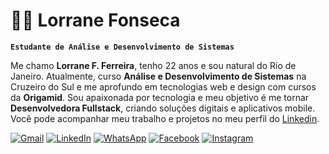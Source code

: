 # 👩🏽 Lorrane Fonseca

**`Estudante de Análise e Desenvolvimento de Sistemas`**

Me chamo **Lorrane F. Ferreira**, tenho 22 anos e sou natural do Rio de Janeiro. Atualmente, curso **Análise e Desenvolvimento de Sistemas** na Cruzeiro do Sul e me aprofundo em tecnologias web e design com cursos da **Origamid**. Sou apaixonada por tecnologia e meu objetivo é me tornar **Desenvolvedora Fullstack**, criando soluções digitais e aplicativos mobile. Você pode acompanhar meu trabalho e projetos no meu perfil do [Linkedin](www.linkedin.com/in/lorrane-fonseca).

</p>

<p align="left">
  <a href="https://lorranefon.dev@gmail.com" title="Gmail">
  <img src="https://img.shields.io/badge/-Gmail-FF0000?style=flat-square&labelColor=FF0000&logo=gmail&logoColor=white&link=LINK-DO-SEU-GMAIL" alt="Gmail"/></a>
  
  <a href="#" title="LinkedIn">
  <img src="https://img.shields.io/badge/-Linkedin-0e76a8?style=flat-square&logo=Linkedin&logoColor=white&link=LINK-DO-SEU-LINKEDIN" alt="LinkedIn"/></a>
  <a href="#" title="WhatsApp">
  <img src="https://img.shields.io/badge/-WhatsApp-25d366?style=flat-square&labelColor=25d366&logo=whatsapp&logoColor=white&link=API-DO-SEU-WHATSAPP" alt="WhatsApp"/></a>
  <a href="#" title="Facebook">
  <img src="https://img.shields.io/badge/-Facebook-3b5998?style=flat-square&labelColor=3b5998&logo=facebook&logoColor=white&link=LINK-DO-SEU-FACEBOOK" alt="Facebook"/></a>
  <a href="#" title="Instagram">
  <img src="https://img.shields.io/badge/-Instagram-DF0174?style=flat-square&labelColor=DF0174&logo=instagram&logoColor=white&link=LINK-DO-SEU-INSTAGRAM" alt="Instagram"/></a>
</p>
